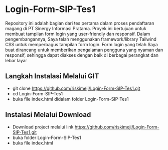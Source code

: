 # Login-Form-SIP-Tes1
Repository ini adalah bagian dari tes pertama dalam proses pendaftaran magang di PT Sinergy Informasi Pratama. Proyek ini bertujuan untuk membuat tampilan form login yang user-friendly dan responsif. Dalam pengembangannya, Saya telah menggunakan framework/library Tailwind CSS untuk memperbagus tampilan form login. Form login yang telah Saya buat dirancang untuk memberikan pengalaman pengguna yang nyaman dan responsif, sehingga dapat diakses dengan baik di berbagai perangkat dan lebar layar

## Langkah Instalasi Melalui GIT
- git clone https://github.com/riskimeji/Login-Form-SIP-Tes1.git
- cd Login-Form-SIP-Tes1
- buka file index.html didalam folder Login-Form-SIP-Tes1

## Instalasi Melalui Download
- Download project melalui link https://github.com/riskimeji/Login-Form-SIP-Tes1.git
- buka folder Login-Form-SIP-Tes1
- buka file index.html
